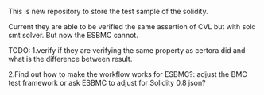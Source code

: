 This is new repository to store the test sample of the solidity.

Current they are able to be verified the same assertion of CVL but with solc smt solver. But now the ESBMC cannot.

TODO:
1.verify if they are verifying the same property as certora did and what is the difference between result.

2.Find out how to make the workflow works for ESBMC?: adjust the BMC test framework or ask ESBMC to adjust for Solidity 0.8 json?


